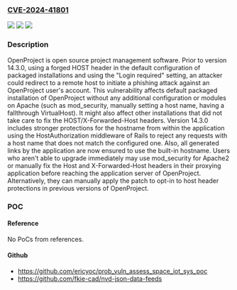 ### [CVE-2024-41801](https://cve.mitre.org/cgi-bin/cvename.cgi?name=CVE-2024-41801)
![](https://img.shields.io/static/v1?label=Product&message=openproject&color=blue)
![](https://img.shields.io/static/v1?label=Version&message=%3C%2014.3.0%20&color=brightgreen)
![](https://img.shields.io/static/v1?label=Vulnerability&message=CWE-601%3A%20URL%20Redirection%20to%20Untrusted%20Site%20('Open%20Redirect')&color=brightgreen)

### Description

OpenProject is open source project management software. Prior to version 14.3.0, using a forged HOST header in the default configuration of packaged installations and using the "Login required" setting, an attacker could redirect to a remote host to initiate a phishing attack against an OpenProject user's account. This vulnerability affects default packaged installation of OpenProject without any additional configuration or modules on Apache (such as mod_security, manually setting a host name, having a fallthrough VirtualHost). It might also affect other installations that did not take care to fix the HOST/X-Forwarded-Host headers. Version 14.3.0 includes stronger protections for the hostname from within the application using the HostAuthorization middleware of Rails to reject any requests with a host name that does not match the configured one. Also, all generated links by the application are now ensured to use the built-in hostname. Users who aren't able to upgrade immediately may use mod_security for Apache2 or manually fix the Host and X-Forwarded-Host headers in their proxying application before reaching the application server of OpenProject. Alternatively, they can manually apply the patch to opt-in to host header protections in previous versions of OpenProject.

### POC

#### Reference
No PoCs from references.

#### Github
- https://github.com/ericyoc/prob_vuln_assess_space_iot_sys_poc
- https://github.com/fkie-cad/nvd-json-data-feeds

